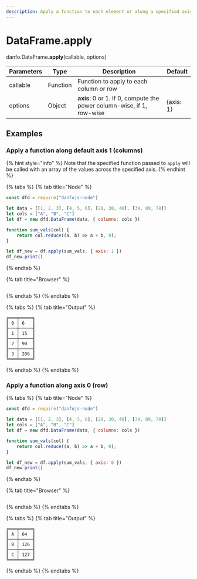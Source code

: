 ```yaml
---
description: Apply a function to each element or along a specified axis of a DataFrame.
---
```


# DataFrame.apply

danfo.DataFrame.**apply**(callable, options)&#x20;

| Parameters | Type     | Description                                                           | Default   |
| ---------- | -------- | --------------------------------------------------------------------- | --------- |
| callable   | Function | Function to apply to each column or row                               |           |
| options    | Object   | **axis**: 0 or 1. If 0, compute the power column-wise, if 1, row-wise | {axis: 1} |

## **Examples**

### Apply a function along default axis 1 (columns)

{% hint style="info" %}
Note that the specified function passed to `apply` will be called with an array of the values across the specified axis.
{% endhint %}

{% tabs %}
{% tab title="Node" %}
```javascript
const dfd = require("danfojs-node")

let data = [[1, 2, 3], [4, 5, 6], [20, 30, 40], [39, 89, 78]]
let cols = ["A", "B", "C"]
let df = new dfd.DataFrame(data, { columns: cols })

function sum_vals(col) {
    return col.reduce((a, b) => a + b, 0);
}

let df_new = df.apply(sum_vals, { axis: 1 })
df_new.print()
```
{% endtab %}

{% tab title="Browser" %}
```
```
{% endtab %}
{% endtabs %}

{% tabs %}
{% tab title="Output" %}
```
╔═══╤═════╗
║ 0 │ 6   ║
╟───┼─────╢
║ 1 │ 15  ║
╟───┼─────╢
║ 2 │ 90  ║
╟───┼─────╢
║ 3 │ 206 ║
╚═══╧═════╝
```
{% endtab %}
{% endtabs %}

### Apply a function along axis 0 (row)

{% tabs %}
{% tab title="Node" %}
```javascript
const dfd = require("danfojs-node")

let data = [[1, 2, 3], [4, 5, 6], [20, 30, 40], [39, 89, 78]]
let cols = ["A", "B", "C"]
let df = new dfd.DataFrame(data, { columns: cols })

function sum_vals(col) {
    return col.reduce((a, b) => a + b, 0);
}

let df_new = df.apply(sum_vals, { axis: 0 })
df_new.print()
```
{% endtab %}

{% tab title="Browser" %}
```
```
{% endtab %}
{% endtabs %}

{% tabs %}
{% tab title="Output" %}
```
╔═══╤═════╗
║ A │ 64  ║
╟───┼─────╢
║ B │ 126 ║
╟───┼─────╢
║ C │ 127 ║
╚═══╧═════╝
```
{% endtab %}
{% endtabs %}
